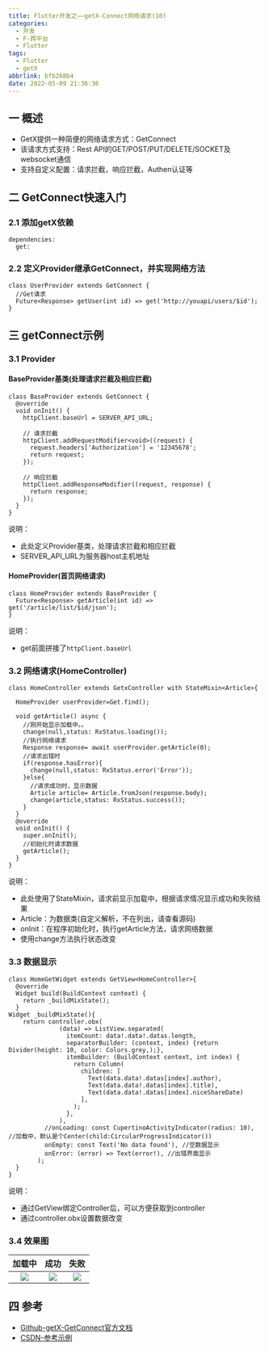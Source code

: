 ```yaml
---
title: Flutter开发之——getX-Connect网络请求(10)
categories:
  - 开发
  - F-跨平台
  - Flutter
tags:
  - Flutter
  - getX
abbrlink: bfb268b4
date: 2022-05-09 21:36:36
---
```

## 一 概述

* GetX提供一种简便的网络请求方式：GetConnect
* 该请求方式支持：Rest API的GET/POST/PUT/DELETE/SOCKET及websocket通信
* 支持自定义配置：请求拦截，响应拦截，Authen认证等

<!--more-->

## 二 GetConnect快速入门

### 2.1 添加getX依赖

```
dependencies:
  get:
```

### 2.2 定义Provider继承GetConnect，并实现网络方法

```
class UserProvider extends GetConnect {
  //Get请求
  Future<Response> getUser(int id) => get('http://youapi/users/$id');
}
```

## 三 getConnect示例

### 3.1 Provider

#### BaseProvider基类(处理请求拦截及相应拦截)

```
class BaseProvider extends GetConnect {
  @override
  void onInit() {
    httpClient.baseUrl = SERVER_API_URL;

    // 请求拦截
    httpClient.addRequestModifier<void>((request) {
      request.headers['Authorization'] = '12345678';
      return request;
    });

    // 响应拦截
    httpClient.addResponseModifier((request, response) {
      return response;
    });
  }
}
```

说明：

* 此处定义Provider基类，处理请求拦截和相应拦截
* SERVER_API_URL为服务器host主机地址

#### HomeProvider(首页网络请求)

```
class HomeProvider extends BaseProvider {
  Future<Response> getArticle(int id) => get('/article/list/$id/json');
}
```

说明：

* get前面拼接了`httpClient.baseUrl`

### 3.2 网络请求(HomeController)

```
class HomeController extends GetxController with StateMixin<Article>{

  HomeProvider userProvider=Get.find();

  void getArticle() async {
    //刚开始显示加载中。。
    change(null,status: RxStatus.loading());
    //执行网络请求
    Response response= await userProvider.getArticle(0);
    //请求出错时
    if(response.hasError){
      change(null,status: RxStatus.error('Error'));
    }else{
      //请求成功时，显示数据
      Article article= Article.fromJson(response.body);
      change(article,status: RxStatus.success());
    }
  }
  @override
  void onInit() {
    super.onInit();
    //初始化时请求数据
    getArticle();
  }
}
```

说明：

* 此处使用了StateMixin，请求前显示加载中，根据请求情况显示成功和失败结果
* Article：为数据类(自定义解析，不在列出，请查看源码)
* onInit：在程序初始化时，执行getArticle方法，请求网络数据
* 使用change方法执行状态改变

### 3.3 数据显示

```
class HomeGetWidget extends GetView<HomeController>{
  @override
  Widget build(BuildContext context) {
    return _buildMixState();
  }
Widget _buildMixState(){
    return controller.obx(
              (data) => ListView.separated(
                itemCount: data!.data!.datas.length,
                separatorBuilder: (context, index) {return Divider(height: 10, color: Colors.grey,);},
                itemBuilder: (BuildContext context, int index) {
                  return Column(
                    children: [
                      Text(data.data!.datas[index].author),
                      Text(data.data!.datas[index].title),
                      Text(data.data!.datas[index].niceShareDate)
                    ],
                  );
                },
              ),
          //onLoading: const CupertinoActivityIndicator(radius: 10), //加载中，默认是个Center(child:CircularProgressIndicator())
          onEmpty: const Text('No data found'), //空数据显示
          onError: (error) => Text(error!), //出错界面显示
        );
  }
}
```

说明：

* 通过GetView绑定Controller后，可以方便获取到controller
* 通过controller.obx设置数据改变

### 3.4 效果图

| 加载中 |  成功  |  失败  |
| :----: | :----: | :----: |
| ![][1] | ![][2] | ![][3] |

## 四 参考

* [Github-getX-GetConnect官方文档](https://github.com/jonataslaw/getx#getconnect)
* [CSDN-参考示例](https://download.csdn.net/download/Calvin_zhou/85331781)



[1]:https://raw.githubusercontent.com/PGzxc/CDN/master/blog-flutter/flutter-getx-connect-10-loading.png
[2]:https://raw.githubusercontent.com/PGzxc/CDN/master/blog-flutter/flutter-getx-connect-10-success.png
[3]:https://raw.githubusercontent.com/PGzxc/CDN/master/blog-flutter/flutter-getx-connect-10-error.png